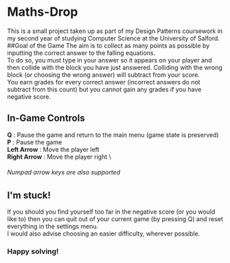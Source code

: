 # Maths-Drop
This is a small project taken up as part of my Design Patterns coursework in my second 
year of studying Computer Science at the University of Salford.
##Goal of the Game
The aim is to collect as many points as possible by inputting the correct answer to the 
falling equations. \
To do so, you must type in your answer so it appears on your player and then collide 
with the block you have just answered.  Colliding with the wrong block (or choosing
the wrong answer) will subtract from your score. \
You earn grades for every correct answer (incorrect answers do not subtract from this 
count) but you cannot gain any grades if you have negative score.
## In-Game Controls
 **Q** : Pause the game and return to the main menu (game state is preserved) \
 **P** : Pause the game \
 **Left Arrow** : Move the player left \
 **Right Arrow** : Move the player right \
 ###### Numpad arrow keys are also supported

 ## I'm stuck!
 If you should you find yourself too far in the negative score (or you would like to)
 then you can quit out of your current game (by pressing Q) and reset everything in 
 the settings menu. \
 I would also advise choosing an easier difficulty, wherever possible.
 
 ### Happy solving! 
 
